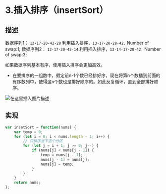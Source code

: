# 3.插入排序（insertSort）

## 描述

数据序列1： `13-17-20-42-28` 利用插入排序，`13-17-20-28-42.` Number of swap:1;
数据序列2： `13-17-20-42-14` 利用插入排序，`13-14-17-20-42.` Number of swap:3;

如果数据序列基本有序，使用插入排序会更加高效。

* 在要排序的一组数中，假定前n-1个数已经排好序，现在将第n个数插到前面的有序数列中，使得这n个数也是排好顺序的。如此反复循环，直到全部排好顺序。

![在这里插入图片描述](https://img-blog.csdnimg.cn/20200401152851402.gif)

## 实现

```js
var insetSort = function(nums) {
    var temp = 0;
    for (let i = 0; i < nums.length - 1; i++) {
        // 只排序当下这个分区
        for (let j = i + 1; j >= 0; j--) {
            if (nums[j] < nums[j - 1]) {
                temp = nums[j - 1];
                nums[j - 1] = nums[j];
                nums[j] = temp;
            }
        }
    }
    return nums;
};
```
